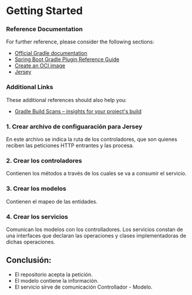 # Getting Started

### Reference Documentation

For further reference, please consider the following sections:

* [Official Gradle documentation](https://docs.gradle.org)
* [Spring Boot Gradle Plugin Reference Guide](https://docs.spring.io/spring-boot/docs/2.7.16/gradle-plugin/reference/html/)
* [Create an OCI image](https://docs.spring.io/spring-boot/docs/2.7.16/gradle-plugin/reference/html/#build-image)
* [Jersey](https://docs.spring.io/spring-boot/docs/2.7.16/reference/htmlsingle/index.html#web.servlet.jersey)

### Additional Links

These additional references should also help you:

* [Gradle Build Scans – insights for your project's build](https://scans.gradle.com#gradle)

### 1. Crear archivo de configuaración para Jersey
En este archivo se indica la ruta de los controladores, que son quienes reciben las peticiones HTTP entrantes y las procesa.

### 2. Crear los controladores
Contienen los métodos a través de los cuales se va a consumir el servicio.

### 3. Crear los modelos
Contienen el mapeo de las entidades.

### 4. Crear los servicios
Comunican los modelos con los controlladores. Los servicios constan de una interfaces que declaran las operaciones y clases implementadoras de dichas operaciones. 

## Conclusión:
* El repositorio acepta la petición.
* El modelo contiene la información.
* El servicio sirve de comunicación Controllador - Modelo.


